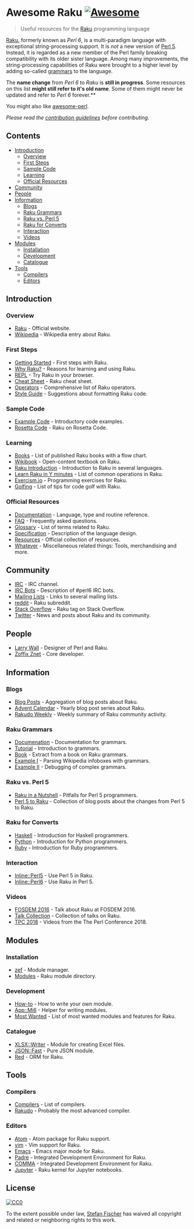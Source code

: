 # Awesome Raku [![Awesome](https://awesome.re/badge.svg)](https://awesome.re)

> Useful resources for the [Raku](https://raku.org/) programming language

[Raku](https://en.wikipedia.org/wiki/Raku_(programming_language)), formerly known as *Perl 6*, is a multi-paradigm language with exceptional string-processing support.
It is *not* a new version of [Perl 5](https://en.wikipedia.org/wiki/Perl).
Instead, it is regarded as a new member of the Perl family breaking compatibility with its older sister language.
Among many improvements, the string-processing capabilities of Raku were brought to a higher level by adding so-called [grammars](https://docs.perl6.org/language/grammar_tutorial) to the language.

The **name change** from *Perl 6* to *Raku* is **still in progress**. Some resources on this list **might still refer to it's old name**. Some of them might never be updated and refer to *Perl 6* forever.**

You might also like [awesome-perl](https://github.com/hachiojipm/awesome-perl).

*Please read the [contribution guidelines](contributing.md) before contributing.*

## Contents

<!-- START doctoc generated TOC please keep comment here to allow auto update -->
<!-- DON'T EDIT THIS SECTION, INSTEAD RE-RUN doctoc TO UPDATE -->


- [Introduction](#introduction)
  - [Overview](#overview)
  - [First Steps](#first-steps)
  - [Sample Code](#sample-code)
  - [Learning](#learning)
  - [Official Resources](#official-resources)
- [Community](#community)
- [People](#people)
- [Information](#information)
  - [Blogs](#blogs)
  - [Raku Grammars](#raku-grammars)
  - [Raku vs. Perl 5](#raku-vs-perl-5)
  - [Raku for Converts](#raku-for-converts)
  - [Interaction](#interaction)
  - [Videos](#videos)
- [Modules](#modules)
  - [Installation](#installation)
  - [Development](#development)
  - [Catalogue](#catalogue)
- [Tools](#tools)
  - [Compilers](#compilers)
  - [Editors](#editors)

<!-- END doctoc generated TOC please keep comment here to allow auto update -->

## Introduction

### Overview

- [Raku](https://raku.org/) - Official website.
- [Wikipedia](https://en.wikipedia.org/wiki/Raku_(programming_language)) - Wikipedia entry about Raku.

### First Steps

- [Getting Started](https://raku.org/getting-started/) - First steps with Raku.
- [Why Raku?](https://docs.perl6.org/language/faq.html#Why_should_I_learn_Perl_6%3F_What%27s_so_great_about_it%3F) - Reasons for learning and using Raku.
- [REPL](https://glot.io/new/perl6) - Try Raku in your browser.
- [Cheat Sheet](https://raw.githubusercontent.com/perl6/mu/master/docs/Perl6/Cheatsheet/cheatsheet.txt) - Raku cheat sheet.
- [Operators](https://www.ozonehouse.com/mark/periodic/) - Comprehensive list of Raku operators.
- [Style Guide](https://github.com/scriptkitties/perl6-style-guide) - Suggestions about formatting Raku code.

### Sample Code

- [Example Code](http://examples.perl6.org/) - Introductory code examples.
- [Rosetta Code](https://rosettacode.org/wiki/Category:Perl_6) - Raku on Rosetta Code.

### Learning

- [Books](https://perl6book.com/) - List of published Raku books with a flow chart.
- [Wikibook](https://en.wikibooks.org/wiki/Raku_Programming) - Open-content textbook on Raku.
- [Raku Introduction](http://perl6intro.com/) - Introduction to Raku in several languages.
- [Learn Raku in Y minutes](https://learnxinyminutes.com/docs/perl6/) - List of common operations in Raku.
- [Exercism.io](http://exercism.io/languages/perl6/about) - Programming exercises for Raku.
- [Golfing](https://github.com/AlexDaniel/6lang-golf-cheatsheet) - List of tips for code golf with Raku.

### Official Resources

- [Documentation](https://docs.perl6.org/) - Language, type and routine reference.
- [FAQ](https://docs.perl6.org/language/faq) - Frequently asked questions.
- [Glossary](https://docs.perl6.org/language/glossary) - List of terms related to Raku.
- [Specification](https://perl6.org/specification/) - Description of the language design.
- [Resources](https://perl6.org/resources/) - Official collection of resources.
- [Whatever](https://perl6.org/whatever/) - Miscellaneous related things: Tools, merchandising and more.

## Community

- [IRC](https://webchat.freenode.net/?channels=#perl6) - IRC channel.
- [IRC Bots](https://perl6.org/community/irc) - Description of #perl6 IRC bots.
- [Mailing Lists](https://perl6.org/community/) - Links to several mailing lists.
- [reddit](https://www.reddit.com/r/perl6/) - Raku subreddit.
- [Stack Overflow](https://stackoverflow.com/tags/perl6/info) - Raku tag on Stack Overflow.
- [Twitter](https://twitter.com/perl6org) - News and posts about Raku and its community.

## People

- [Larry Wall](https://en.wikipedia.org/wiki/Larry_Wall) - Designer of Perl and Raku.
- [Zoffix Znet](https://twitter.com/zoffix) - Core developer.

## Information

### Blogs

- [Blog Posts](http://pl6anet.org/) - Aggregation of blog posts about Raku.
- [Advent Calendar](https://perl6advent.wordpress.com/) - Yearly blog post series about Raku.
- [Rakudo Weekly](https://rakudoweekly.blog/) - Weekly summary of Raku community activity.

### Raku Grammars

- [Documenation](https://docs.perl6.org/language/grammars.html) - Documentation for grammars.
- [Tutorial](https://docs.perl6.org/language/grammar_tutorial) - Introduction to grammars.
- [Book](https://perl6advent.wordpress.com/2017/12/04/day-08-parsing-with-grammars-book-extract/) - Extract from a book on Raku grammars.
- [Example I](https://perl6advent.wordpress.com/2017/12/13/day13-mining-wikipedia-with-perl-6/) - Parsing Wikipedia infoboxes with grammars.
- [Example II](https://perl6advent.wordpress.com/2017/12/14/day-14-the-little-match-girl-building-and-testing-big-grammars-in-perl-6/) - Debugging of complex grammars.

### Raku vs. Perl 5

- [Raku in a Nutshell](https://docs.perl6.org/language/5to6-nutshell) - Pitfalls for Perl 5 programmers.
- [Perl 5 to Raku](https://perlgeek.de/en/article/5-to-6) - Collection of blog posts about the changes from Perl 5 to Raku.

### Raku for Converts

- [Haskell](https://docs.perl6.org/language/haskell-to-p6) - Introduction for Haskell programmers.
- [Python](https://docs.perl6.org/language/py-nutshell) - Introduction for Python programmers.
- [Ruby](https://docs.perl6.org/language/rb-nutshell) - Introduction for Ruby programmers.

### Interaction

- [Inline::Perl5](https://github.com/niner/Inline-Perl5) - Use Perl 5 in Raku.
- [Inline::Perl6](https://github.com/niner/Inline-Perl6) - Use Raku in Perl 5.

### Videos 

- [FOSDEM 2016](https://www.youtube.com/watch?v=hR9UdvxMAbo) - Talk about Raku at FOSDEM 2016.
- [Talk Collection](https://www.youtube.com/user/Perl6Now) - Collection of talks on Raku.
- [TPC 2018](https://www.youtube.com/user/yapcna) - Videos from the The Perl Conference 2018.

## Modules

### Installation

- [zef](https://github.com/ugexe/zef) - Module manager.
- [Modules](https://modules.perl6.org/) - Raku module directory.

### Development

- [How-to](https://docs.perl6.org/language/modules) - How to write your own module.
- [App::Mi6](https://github.com/skaji/mi6) - Helper for writing modules.
- [Most Wanted](https://github.com/perl6/perl6-most-wanted) - List of most wanted modules and features for Raku.

### Catalogue

- [XLSX::Writer](https://github.com/evanmiller/XLSX-Writer) - Module for creating Excel files.
- [JSON::Fast](https://github.com/timo/json_fast) - Pure JSON module.
- [Red](https://github.com/FCO/Red) - ORM for Raku.

## Tools

### Compilers

- [Compilers](https://perl6.org/compilers/) - List of compilers.
- [Rakudo](http://rakudo.org/) - Probably the most advanced compiler.

### Editors

- [Atom](https://atom.io/packages/language-perl6) - Atom package for Raku support.
- [vim](https://github.com/vim-perl/vim-perl6) - Vim support for Raku.
- [Emacs](https://github.com/perl6/perl6-mode) - Emacs major mode for Raku.
- [Padre](http://padre.perlide.org/) - Integrated Development Environment for Raku. 
- [COMMA](http://www.commaide.com/) - Integrated Development Environment for Raku.
- [Jupyter](https://github.com/bduggan/p6-jupyter-kernel) - Raku kernel for Jupyter notebooks.

## License

[![CC0](http://mirrors.creativecommons.org/presskit/buttons/88x31/svg/cc-zero.svg)](https://creativecommons.org/publicdomain/zero/1.0/)

To the extent possible under law, [Stefan Fischer](https://github.com/sfischer13) has waived all copyright and related or neighboring rights to this work.
